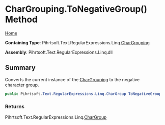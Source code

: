 # CharGrouping\.ToNegativeGroup\(\) Method

[Home](../../../../../../README.md)

**Containing Type**: Pihrtsoft\.Text\.RegularExpressions\.Linq\.[CharGrouping](../README.md)

**Assembly**: Pihrtsoft\.Text\.RegularExpressions\.Linq\.dll

## Summary

Converts the current instance of the [CharGrouping](../README.md) to the negative character group\.

```csharp
public Pihrtsoft.Text.RegularExpressions.Linq.CharGroup ToNegativeGroup()
```

### Returns

Pihrtsoft\.Text\.RegularExpressions\.Linq\.[CharGroup](../../CharGroup/README.md)

